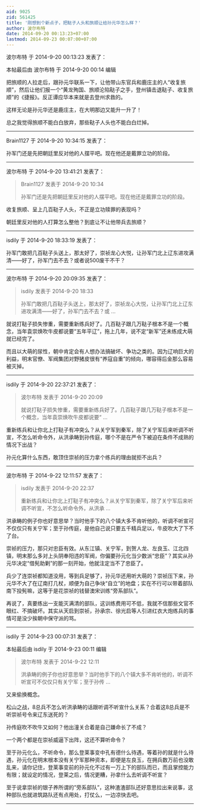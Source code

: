 ```yaml
---
aid: 9025
zid: 561425
title: '刚想到个新点子，把鞑子人头和旅顺让给孙元华怎么样？'
author: 波尔布特
date: 2014-09-20 00:13:23+07:00
lastmod: 2014-09-23 00:07:00+07:00
---
```


波尔布特 于 2014-9-20 00:13:23 发表了：

本帖最后由 波尔布特 于 2014-9-20 00:14 编辑 

把旅顺的人拉走后，跟孙元华联系一下，让他带山东官兵和鹿庄主的人“收复旅顺”，然后让他们报一个“黄龙殉国、旅顺沦陷鞑子之手，登州镇击退鞑子、收复旅顺”的《捷报》。反正谭应华本来就是去登州求救的。

这样无论是孙元华还是鹿庄主，在大明那边又能升一升了！

总之我觉得旅顺不能白白放弃，那些鞑子人头也不能白白烂掉。

---------

Brain1127 于 2014-9-20 10:34:15 发表了：

孙军门还是先把朝廷里反对他的人摆平吧。现在他还是戴罪立功的阶段。

---------

波尔布特 于 2014-9-20 13:41:21 发表了：

> Brain1127 发表于 2014-9-20 10:34
> 
> 孙军门还是先把朝廷里反对他的人摆平吧。现在他还是戴罪立功的阶段。



收复旅顺、呈上几百鞑子人头，不正是立功赎罪的表现吗？

朝廷里反对他的人打算怎么整他？到底让不让他带兵去旅顺？

---------

isdily 于 2014-9-20 18:33:19 发表了：

孙军门敢把几百鞑子头送上，那太好了，崇祯龙心大悦，让孙军门北上辽东进攻满清——好了，孙军门去不去？或者说500废干不干？

---------

波尔布特 于 2014-9-20 20:09:35 发表了：

> isdily 发表于 2014-9-20 18:33
> 
> 孙军门敢把几百鞑子头送上，那太好了，崇祯龙心大悦，让孙军门北上辽东进攻满清——好了，孙军门去不去？或 ...



就说打鞑子损失惨重，需要重新练兵好了。几百鞑子跟几万鞑子根本不是一个概念，当年袁崇焕吹牛皮都说要“五年平辽”，拖上几年，说不定“新军”还未练成大萌就已经完了。

而且以大萌的尿性，朝中肯定会有人想办法搞破坏、争功之类的。因为辽响巨大的利益，明末官僚、军阀集团对野猪皮很有“养寇自重”的倾向，哪容得后金那么容易被灭掉。

---------

isdily 于 2014-9-20 22:37:21 发表了：

> 波尔布特 发表于 2014-9-20 20:09
> 
> 就说打鞑子损失惨重，需要重新练兵好了。几百鞑子跟几万鞑子根本不是一个概念，当年袁崇焕吹牛皮都说要“ ...



重新练兵和让你北上打鞑子有冲突么？从关宁军到秦军，除了关宁军后来听调不听宣，不怎么听命令外，从洪承畴到孙传庭，哪个不是在严令下被迫在条件不成熟的情况下出战？

孙元化算什么东西，敢顶住崇祯的压力拿个练兵的理由就拒不出兵？

---------

波尔布特 于 2014-9-22 12:11:57 发表了：

> isdily 发表于 2014-9-20 22:37
> 
> 重新练兵和让你北上打鞑子有冲突么？从关宁军到秦军，除了关宁军后来听调不听宣，不怎么听命令外，从洪承 ...



洪承畴的例子你也好意思举？当时他手下的八个镇大多不肯听他的，听调不听宣可不仅仅只有关宁军；至于孙传庭，是他自己说只要五千精兵足以，牛皮吹大了下不了台。

崇祯的压力，那只对忠臣有效。从东江镇、关宁军，到贺人龙、左良玉、江北四镇，明末那么多对上头阴奉阳违的军阀，你偏要孙元化当少数派“忠臣”？其实从孙元华决定“借髡助剿”的那一刻开始，他就注定当不了忠臣了。

兵少了连崇祯都知道没用，等到兵足够了，孙元华还用听大萌的？崇祯压下来，孙元华不大了在辽南打几杖，顺便为自己争块“自立”的地盘；实在不行可以带着部队南下投髡嘛，这等于是花崇祯的钱替澳宋训练“旁系部队”。

再说了，真要练出一支能灭满清的部队，这训练费用可不低，我就不信那些文官不眼红、不搞破坏。其实从天启到崇祯，孙承宗、徐光启等人引进红衣大炮练兵的事情可是没少挨朝中保守派的骂。

---------

isdily 于 2014-9-23 00:07:31 发表了：

本帖最后由 isdily 于 2014-9-23 00:11 编辑 


> 
> 波尔布特 发表于 2014-9-22 12:11
> 
> 洪承畴的例子你也好意思举？当时他手下的八个镇大多不肯听他的，听调不听宣可不仅仅只有关宁军；至于孙传 ...



又来偷换概念。

松山之战，8总兵不怎么听洪承畴的话跟听调不听宣什么关系？合着这8总兵是不听崇祯号令来辽东送死的？

孙传庭吹不吹牛又如何？他出潼关合着是自己嫌命长了不成？

一个两个都是在崇祯威逼下出阵，这还不算听命令？

至于孙元化么，不听命令，那么登莱事变中孔有德什么待遇，等着孙的就是什么待遇，孙元化在明末根本没有关宁军那种资本，即便是左良玉，在拥兵数万前也没敢乱来，请你记住，登莱事变前的孙元化不过有一万上下的部队而已，而且掌控能力有限；就设定的情况，登莱之后，情况更糟，孙拿什么去听调不听宣？

至于说拿崇祯的银子养所谓的”旁系部队”，这种渣渣部队还好意思拉出来说事，这种部队也就进筑路队还有点用处，打仗么，一边凉快去吧。

---------

